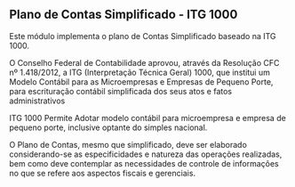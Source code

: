 ## Plano de Contas Simplificado - ITG 1000

Este módulo implementa o plano de Contas Simplificado baseado na ITG
1000.

O Conselho Federal de Contabilidade aprovou, através da Resolução CFC nº
1.418/2012, a ITG (Interpretação Técnica Geral) 1000, que institui um
Modelo Contábil para as Microempresas e Empresas de Pequeno Porte, para
escrituração contábil simplificada dos seus atos e fatos administrativos

ITG 1000 Permite Adotar modelo contábil para microempresa e empresa de
pequeno porte, inclusive optante do simples nacional.

O Plano de Contas, mesmo que simplificado, deve ser elaborado
considerando-se as especificidades e natureza das operações realizadas,
bem como deve contemplar as necessidades de controle de informações no
que se refere aos aspectos fiscais e gerenciais.
